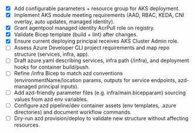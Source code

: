- [x] Add configurable parameters + resource group for AKS deployment.
- [x] Implement AKS module meeting requirements (AAD, RBAC, KEDA, CNI overlay, auto updates, managed identity).
- [x] Grant agentpool managed identity AcrPull role on registry.
- [x] Validate Bicep template (build + lint) after changes.
- [x] Ensure current deploying principal receives AKS Cluster Admin role.
- [ ] Assess Azure Developer CLI project requirements and map repo structure (services, infra, app).
- [ ] Draft azure.yaml describing services, infra path (/infra), and deployment hooks for container build/push.
- [ ] Refine /infra Bicep to match azd conventions (environmentName/location params, outputs for service endpoints, azd-managed principal inputs).
- [ ] Add azd-friendly parameter files (e.g. infra/main.bicepparam) sourcing values from azd env variables.
- [ ] Configure azd pipeline/dev container assets (env templates, .azure directories) and document workflow commands.
- [ ] Dry-run azd provision/deploy to validate new structure without affecting resources.
